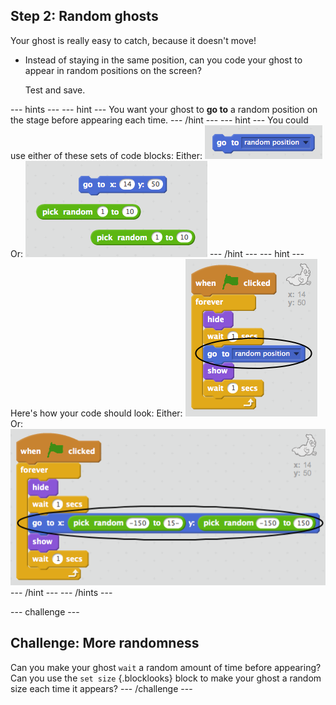 ## Step 2: Random ghosts

Your ghost is really easy to catch, because it doesn't move!

+ Instead of staying in the same position, can you code your ghost to appear in random positions on the screen?

    Test and save.

--- hints ---
--- hint ---
You want your ghost to __go to__ a random position on the stage before appearing each time.
--- /hint ---
--- hint ---
You could use either of these sets of code blocks:
Either:
![screenshot](images/ghost-random-blocks-1.png)
Or:
![screenshot](images/ghost-random-blocks-2.png)
--- /hint ---
--- hint ---
Here's how your code should look:
Either:
![screenshot](images/ghost-random-code-1.png)
Or:
![screenshot](images/ghost-random-code-2.png)
--- /hint ---
--- /hints ---

--- challenge ---
## Challenge: More randomness
Can you make your ghost `wait` a random amount of time before appearing? Can you use the `set size` {.blocklooks} block to make your ghost a random size each time it appears?
--- /challenge ---
